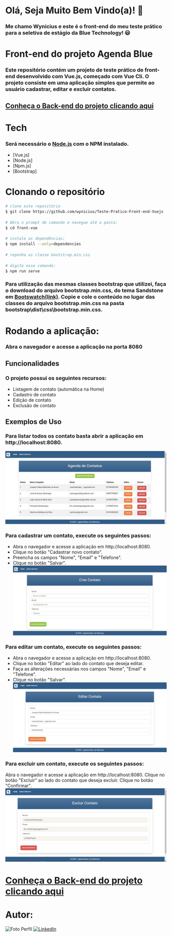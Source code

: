 # Olá, Seja Muito Bem Vindo(a)! :wave:
### Me chamo Wynicius e este é o front-end do meu teste prático para a seletiva de estágio da Blue Technology! :smiley:

# Front-end do projeto Agenda Blue

### Este repositório contém um projeto de teste prático de front-end desenvolvido com Vue.js, começado com Vue Cli. O projeto consiste em uma aplicação simples que permite ao usuário cadastrar, editar e excluir contatos.

## [Conheça o Back-end do projeto clicando aqui](https://github.com/wynicius/Teste-Pratico-Back-end-DotNet)

# Tech

### Será necessário o [Node.js](https://nodejs.org/en) com o NPM instalado. 

 - [Vue.js]
 - [Node.js]
 - [Npm.js]
 - [Bootstrap]


# Clonando o repositório

```sh
# clone este repositório
$ git clone https://github.com/wynicius/Teste-Pratico-Front-end-Vuejs

# Abra o prompt de comando e navegue até a pasta:
$ cd front-vue

# instale as dependências:
$ npm install --only=dependencies

# reponha as classe bootstrap.min.css

# digite esse comando:
$ npm run serve
```


### Para utilização das mesmas classes bootstrap que utilizei, faça o download do arquivo **bootstrap.min.css, do tema Sandstone em [Bootswatch(link)](https://bootswatch.com/)**. Copie e cole o conteúdo no lugar das classes do arquivo bootstrap.min.css na pasta bootstrap\dist\css\bootstrap.min.css.


# Rodando a aplicação:

### Abra o navegador e acesse a aplicação na porta 8080

## Funcionalidades

### O projeto possui os seguintes recursos:
 - Listagem de contato (automática na Home)
 - Cadastro de contato
 - Edição de contato
 - Exclusão de contato

## Exemplos de Uso

### Para listar todos os contato basta abrir a aplicação em http://localhost:8080.
![Home](https://raw.githubusercontent.com/wynicius/pictures/main/Home.jpg)

### Para cadastrar um contato, execute os seguintes passos:

 - Abra o navegador e acesse a aplicação em http://localhost:8080.
 - Clique no botão "Cadastrar novo contato".
 - Preencha os campos "Nome", "Email" e "Telefone".
 - Clique no botão "Salvar".
![CriarContato](https://raw.githubusercontent.com/wynicius/pictures/main/Criar%20Contato.jpg)

### Para editar um contato, execute os seguintes passos:

 - Abra o navegador e acesse a aplicação em http://localhost:8080.
 - Clique no botão "Editar" ao lado do contato que deseja editar.
 - Faça as alterações necessárias nos campos "Nome", "Email" e "Telefone".
 - Clique no botão "Salvar".
![editarContato](https://github.com/wynicius/pictures/blob/main/Editar%20Contato.jpg)

### Para excluir um contato, execute os seguintes passos:

Abra o navegador e acesse a aplicação em http://localhost:8080.
Clique no botão "Excluir" ao lado do contato que deseja excluir.
Clique no botão "Confirmar".
![excluirContato](https://raw.githubusercontent.com/wynicius/pictures/main/Excluir%20Contato.jpg)

# [Conheça o Back-end do projeto clicando aqui](https://github.com/wynicius/Teste-Pratico-Back-end-DotNet)

# Autor:

![Foto Perfil](https://avatars.githubusercontent.com/u/111314452?v=4) [![LinkedIn](https://img.shields.io/badge/LinkedIn-%230077B5.svg?logo=linkedin&logoColor=white)](https://linkedin.com/in/wynicius) 
